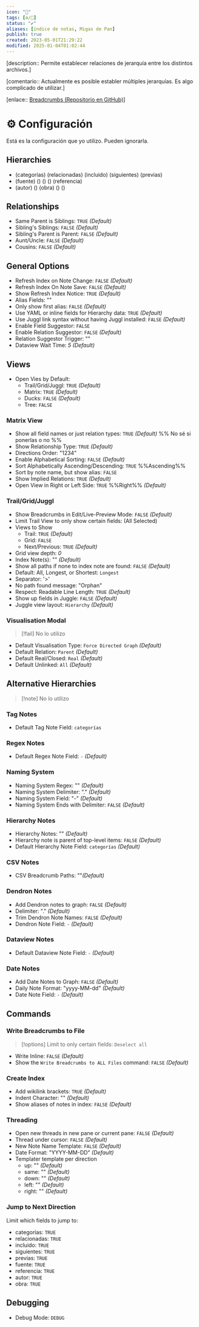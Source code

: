 ```yaml
---
icon: "🍞"
tags: [⚙️/🔌]
status: "✔️"
aliases: [índice de notas, Migas de Pan]
publish: true
created: 2023-05-01T21:29:22
modified: 2025-01-04T01:02:44
---
```


[description:: Permite establecer relaciones de jerarquía entre los distintos archivos.]

[comentario:: Actualmente es posible establer múltiples jerarquías. Es algo complicado de utilizar.]

[enlace:: [Breadcrumbs (Repositorio en GitHub)](https://github.com/SkepticMystic/breadcrumbs)]

# ⚙️ Configuración

Está es la configuración que yo utilizo. Pueden ignorarla.

## Hierarchies

- (categorías) (relacionadas) (incluido) (siguientes) (previas)
- (fuente) () () () (referencia)
- (autor) () (obra) () ()

## Relationships

- Same Parent is Siblings: `TRUE` *(Default)*
- Sibling's Siblings: `FALSE` *(Default)*
- Sibling's Parent is Parent: `FALSE` *(Default)*
- Aunt/Uncle: `FALSE` *(Default)*
- Cousins: `FALSE` *(Default)*

## General Options

- Refresh Index on Note Change: `FALSE` *(Default)*
- Refresh Index On Note Save: `FALSE` *(Default)*
- Show Refresh Index Notice: `TRUE` *(Default)*
- Alias Fields: ""
- Only show first alias: `FALSE` *(Default)*
- Use YAML or inline fields for Hierarchy data: `TRUE` *(Default)*
- Use Juggl link syntax without having Juggl installed: `FALSE` *(Default)*
- Enable Field Suggestor: `FALSE`
- Enable Relation Suggestor: `FALSE` *(Default)*
- Relation Suggestor Trigger: ""
- Dataview Wait Time: *5* *(Default)*

## Views

- Open Vies by Default:
    - Trail/Grid/Juggl: `TRUE` *(Default)*
    - Matrix: `TRUE` *(Default)*
    - Ducks: `FALSE` *(Default)*
    - Tree: `FALSE`

### Matrix View

- Show all field names or just relation types: `TRUE` *(Default)* %% No sé si ponerlas o no %%
- Show Relationship Type: `TRUE` *(Default)*
- Directions Order: "1234"
- Enable Alphabetical Sorting: `FALSE` *(Default)*
- Sort Alphabetically Ascending/Descending: `TRUE` %%Ascending%%
- Sort by note name, but show alias: `FALSE`
- Show Implied Relations: `TRUE` *(Default)*
- Open View in Right or Left Side: `TRUE` %%Right%% *(Default)*

### Trail/Grid/Juggl

- Show Breadcrumbs in Edit/Live-Preview Mode: `FALSE` *(Default)*
- Limit Trail View to only show certain fields: (All Selected)
- Views to Show
    - Trail: `TRUE` *(Default)*
    - Grid: `FALSE`
    - Next/Previous: `TRUE` *(Default)*
- Grid view depth: *0*
- Index Note(s): "" *(Default)*
- Show all paths if none to index note are found: `FALSE` *(Default)*
- Default: All, Longest, or Shortest: `Longest`
- Separator: '>'
- No path found message: "Orphan"
- Respect: Readable Line Length: `TRUE` *(Default)*
- Show up fields in Juggle: `FALSE` *(Default)*
- Juggle view layout: `Hierarchy` *(Default)*

### Visualisation Modal

> [!fail] No lo utilizo

- Default Visualisation Type: `Force Directed Graph` *(Default)*
- Default Relation: `Parent` *(Default)*
- Default Real/Closed: `Real` *(Default)*
- Default Unlinked: `All` *(Default)*

## Alternative Hierarchies

> [!note] No lo utilizo

### Tag Notes

- Default Tag Note Field: `categorías`

### Regex Notes

- Default Regex Note Field: `-` *(Default)*

### Naming System

- Naming System Regex: "" *(Default)*
- Naming System Delimiter: "." *(Default)*
- Naming System Field: "-" *(Default)*
- Naming System Ends with Delimiter: `FALSE` *(Default)*

### Hierarchy Notes

- Hierarchy Notes: "" *(Default)*
- Hierarchy note is parent of top-level items: `FALSE` *(Default)*
- Default Hierarchy Note Field: `categorías` *(Default)*

### CSV Notes

- CSV Breadcrumb Paths: ""*(Default)*

### Dendron Notes

- Add Dendron notes to graph: `FALSE` *(Default)*
- Delimiter: "." *(Default)*
- Trim Dendron Note Names: `FALSE` *(Default)*
- Dendron Note Field: `-` *(Default)*

### Dataview Notes

- Default Dataview Note Field: `-` *(Default)*

### Date Notes

- Add Date Notes to Graph: `FALSE` *(Default)*
- Daily Note Format: "yyyy-MM-dd" *(Default)*
- Date Note Field: `-` *(Default)*

## Commands

### Write Breadcrumbs to File

> [!options] Limit to only certain fields:
> `Deselect all`

- Write Inline: `FALSE` *(Default)*
- Show the `Write Breadcrumbs to ALL Files` command: `FALSE` *(Default)*

### Create Index

- Add wikilink brackets: `TRUE` *(Default)*
- Indent Character: "" *(Default)*
- Show aliases of notes in index: `FALSE` *(Default)*

### Threading

- Open new threads in new pane or current pane: `FALSE` *(Default)*
- Thread under cursor: `FALSE` *(Default)*
- New Note Name Template: `FALSE` *(Default)*
- Date Format: "YYYY-MM-DD" *(Default)*
- Templater template per direction
    - up: "" *(Default)*
    - same: "" *(Default)*
    - down: "" *(Default)*
    - left: "" *(Default)*
    - right: "" *(Default)*

### Jump to Next Direction

Limit which fields to jump to:

- categorías: `TRUE`
- relacionadas: `TRUE`
- incluido: `TRUE`
- siguientes: `TRUE`
- previas: `TRUE`
- fuente: `TRUE`
- referencia: `TRUE`
- autor: `TRUE`
- obra: `TRUE`

## Debugging

- Debug Mode: `DEBUG`
